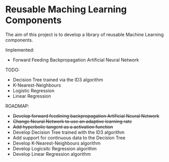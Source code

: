 # Reusable Maching Learning Components #

The aim of this project is to develop a library of reusable Machine Learning components.

Implemented:
- Forward Feeding Backpropagation Artificial Neural Network

TODO:
- Decision Tree trained via the ID3 algorithm
- K-Nearest-Neighbours 
- Logistic Regression
- Linear Regression

ROADMAP:
- ~~Develop forward feedining backpropagation Artificial Neural Network~~
- ~~Change Neural Network to use an adaptive learning rate~~
- ~~Add hyperbolic tangent as a activation function~~
- Develop Decision Tree trained with the ID3 algorithm
- Add support for continuous data to the Decision Tree
- Develop K-Nearest-Neighbours algorithm
- Develop Logicsitc Regression algorithm
- Develop Linear Regression algorithm
